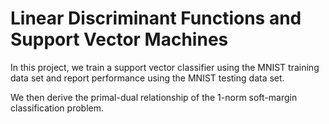 # Linear Discriminant Functions and Support Vector Machines

In this project, we train a support vector classifier using the MNIST training data set and report performance using the MNIST testing data set.

We then derive the primal-dual relationship of the 1-norm soft-margin classification problem.
